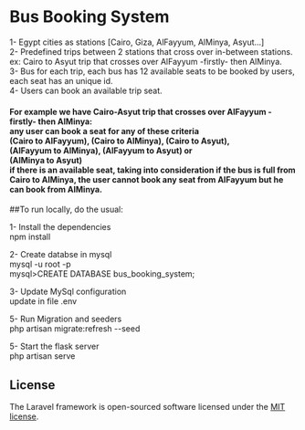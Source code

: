 <h1>Bus Booking System</h1>

1- Egypt cities as stations [Cairo, Giza, AlFayyum, AlMinya, Asyut...]<br>
2- Predefined trips between 2 stations that cross over in-between stations.<br>
ex: Cairo to Asyut trip that crosses over AlFayyum -firstly- then AlMinya.<br>
3- Bus for each trip, each bus has 12 available seats to be booked by users, each seat has an
unique id.<br>
4- Users can book an available trip seat.<br>

<h4>For example we have Cairo-Asyut trip that crosses over AlFayyum -firstly- then AlMinya:<br>
any user can book a seat for any of these criteria<br>
(Cairo to AlFayyum), (Cairo to AlMinya), (Cairo to Asyut),<br>
(AlFayyum to AlMinya), (AlFayyum to Asyut) or<br>
(AlMinya to Asyut)<br>
if there is an available seat, taking into consideration if the bus is full from Cairo to
AlMinya, the user cannot book any seat from AlFayyum but he can book from AlMinya.</h4>

##To run locally, do the usual:

1- Install the dependencies<br>
npm install

2- Create databse in mysql<br>
mysql -u root -p<br>
mysql>CREATE DATABASE bus_booking_system;

3- Update MySql configuration<br>
update in file .env

5- Run Migration and seeders<br>
php artisan migrate:refresh --seed

5- Start the flask server<br>
php artisan serve

## License

The Laravel framework is open-sourced software licensed under the [MIT license](https://opensource.org/licenses/MIT).
